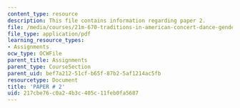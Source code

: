 ```yaml
---
content_type: resource
description: This file contains information regarding paper 2.
file: /media/courses/21m-670-traditions-in-american-concert-dance-gender-and-autobiography-spring-2008/217cbe76c0a24b3c405c11feb0fa5687_MIT21M_670S08_paper2.pdf
file_type: application/pdf
learning_resource_types:
- Assignments
ocw_type: OCWFile
parent_title: Assignments
parent_type: CourseSection
parent_uid: bef7a212-51cf-b65f-87b2-5af1214ac5fb
resourcetype: Document
title: 'PAPER # 2'
uid: 217cbe76-c0a2-4b3c-405c-11feb0fa5687
---
```

